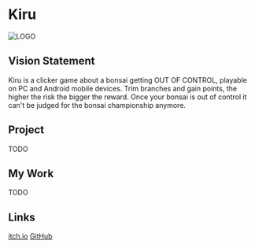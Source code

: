 # Kiru

![LOGO](res/Kiru.png)

## Vision Statement

Kiru is a clicker game about a bonsai getting OUT OF CONTROL, playable on PC and Android mobile devices. Trim branches and gain points, the higher the risk the bigger the reward. Once your bonsai is out of control it can't be judged for the bonsai championship anymore.

## Project

TODO

## My Work

TODO

## Links

[itch.io](https://rogocat.itch.io/kiru)
[GitHub](https://github.com/Assertores/Kiru)

